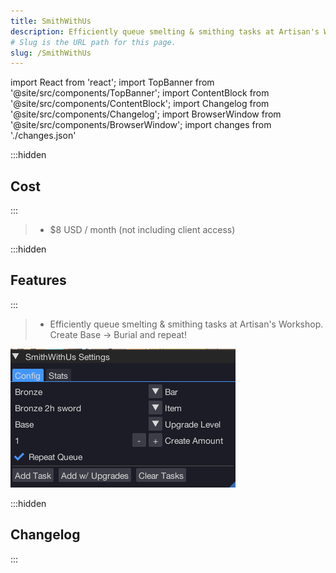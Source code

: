 ```yaml
---
title: SmithWithUs
description: Efficiently queue smelting & smithing tasks at Artisan's Workshop. Create Base -> Burial and repeat!.
# Slug is the URL path for this page.
slug: /SmithWithUs
---
```


import React from 'react';
import TopBanner from '@site/src/components/TopBanner';
import ContentBlock from '@site/src/components/ContentBlock';
import Changelog from '@site/src/components/Changelog';
import BrowserWindow from '@site/src/components/BrowserWindow';
import changes from './changes.json'

<TopBanner title="SmithWithUs" version="v1.0.6" author="BotWithUs" offical="OFFICAL SCRIPT" skill="Smithing">
</TopBanner>

:::hidden

## Cost

:::

<ContentBlock title="Cost">

> - $8 USD / month (not including client access)

</ContentBlock>

:::hidden

## Features

:::

<ContentBlock title="Features">

> - Efficiently queue smelting & smithing tasks at Artisan's Workshop. Create Base -> Burial and repeat!

![Example](01SmithWithUs.png)

</ContentBlock>

:::hidden

## Changelog

:::

<Changelog changes={changes}>

</Changelog>
